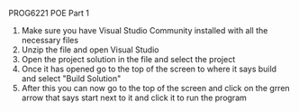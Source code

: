 PROG6221 POE Part 1
1) Make sure you have Visual Studio Community installed with all the necessary files
2) Unzip the file and open Visual Studio
3) Open the project solution in the file and select the project
4) Once it has opened go to the top of the screen to where it says build and select "Build Solution"
5) After this you can now go to the top of the screen and click on the grren arrow that says start next to it and click it to run the program

   
